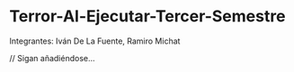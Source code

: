 # Terror-Al-Ejecutar-Tercer-Semestre

Integrantes:
Iván De La Fuente, Ramiro Michat

// Sigan añadiéndose...
